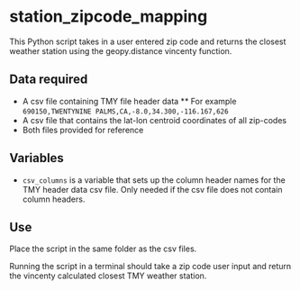 # station_zipcode_mapping
This Python script takes in a user entered zip code and returns the closest weather station using the geopy.distance vincenty function.

## Data required
* A csv file containing TMY file header data
** For example `690150,TWENTYNINE PALMS,CA,-8.0,34.300,-116.167,626`
* A csv file that contains the lat-lon centroid coordinates of all zip-codes
* Both files provided for reference

## Variables
* `csv_columns` is a variable that sets up the column header names for the TMY header data csv file. Only needed if the csv file does not contain column headers. 

## Use
Place the script in the same folder as the csv files.

Running the script in a terminal should take a zip code user input and return the vincenty calculated closest TMY weather station.